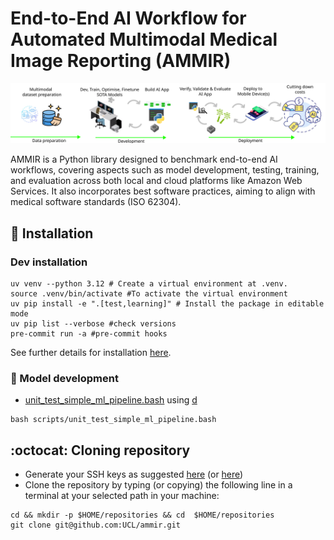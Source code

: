 # End-to-End AI Workflow for Automated Multimodal Medical Image Reporting (AMMIR)

![fig](docs/figures/ammir.svg)

AMMIR is a Python library designed to benchmark end-to-end AI workflows, covering aspects such as model development, testing, training, and evaluation across both local and cloud platforms like Amazon Web Services. It also incorporates best software practices, aiming to align with medical software standards (ISO 62304).


## :nut_and_bolt: Installation
### Dev installation
```
uv venv --python 3.12 # Create a virtual environment at .venv.
source .venv/bin/activate #To activate the virtual environment
uv pip install -e ".[test,learning]" # Install the package in editable mode
uv pip list --verbose #check versions
pre-commit run -a #pre-commit hooks
```
See further details for installation [here](docs).

### :nut_and_bolt: Model development 
* [unit_test_simple_ml_pipeline.bash](scripts/unit_test_simple_ml_pipeline.bash) using [d](tests/test_simple_ml_pipeline.py)
```
bash scripts/unit_test_simple_ml_pipeline.bash
```

## :octocat: Cloning repository
* Generate your SSH keys as suggested [here](https://docs.github.com/en/github/authenticating-to-github/generating-a-new-ssh-key-and-adding-it-to-the-ssh-agent) (or [here](https://github.com/mxochicale/tools/blob/main/github/SSH.md))
* Clone the repository by typing (or copying) the following line in a terminal at your selected path in your machine:
```
cd && mkdir -p $HOME/repositories && cd  $HOME/repositories
git clone git@github.com:UCL/ammir.git
```

